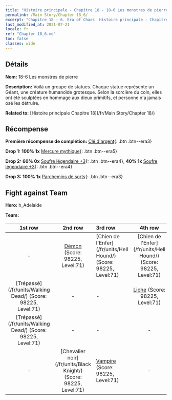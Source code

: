 ```yaml
---
title: "Histoire principale - Chapitre 18 - 18-6 Les monstres de pierre"
permalink: /Main Story/Chapter 18_6/
excerpt: "Chapitre 18 - 6. Era of Chaos  Histoire principale - Chapitre 18_6. 18-6 Les monstres de pierre"
last_modified_at: 2021-07-21
locale: fr
ref: "Chapter 18_6.md"
toc: false
classes: wide
---
```


## Détails

 **Nom:** 18-6 Les monstres de pierre

 **Description:** Voilà un groupe de statues. Chaque statue représente un Géant, une créature humanoïde grotesque. Selon la sorcière du coin, elles ont été sculptées en hommage aux dieux primitifs, et personne n'a jamais osé les détruire.

 **Related to:** [Histoire principale Chapitre 18](/fr/Main Story/Chapter 18/)

## Récompense

 **Première récompense de complétion:** [Clé d'argent](/ItemsFR/con_693/){: .btn .btn--era3}

 **Drop 1:** **100% 1x** [Mercure mythique](/ItemsFR/mat_63/){: .btn .btn--era5}

 **Drop 2:** **60% 0x** [Soufre légendaire +3](/ItemsFR/mat_57/){: .btn .btn--era4}, **40% 1x** [Soufre légendaire +3](/ItemsFR/mat_57/){: .btn .btn--era4}

 **Drop 3:** **100% 1x** [Parchemins de sorts](/ItemsFR/con_694/){: .btn .btn--era3}


## Fight against Team
 **Hero:** h_Adelaide

 **Team:**


  | 1st row | 2nd row | 3rd row | 4th row |
  |:----:|:----:|:----|:----:|
  | - | [Démon](/fr/units/Demon/) (Score: 98225, Level:71)  | [Chien de l'Enfer](/fr/units/Hell Hound/) (Score: 98225, Level:71)  | [Chien de l'Enfer](/fr/units/Hell Hound/) (Score: 98225, Level:71)  |
  | [Trépassé](/fr/units/Walking Dead/) (Score: 98225, Level:71)  | - | - | [Liche](/fr/units/Lich/) (Score: 98225, Level:71)  |
  | [Trépassé](/fr/units/Walking Dead/) (Score: 98225, Level:71)  | - | - | - |
  | - | [Chevalier noir](/fr/units/Black Knight/) (Score: 98225, Level:71)  | [Vampire](/fr/units/Vampire/) (Score: 98225, Level:71)  | - |


